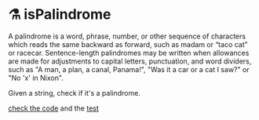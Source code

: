 # ⚗️ isPalindrome

A palindrome is a word, phrase, number, or other sequence of characters which reads the same backward as forward, such as madam or “taco cat” or racecar. Sentence-length palindromes may be written when allowances are made for adjustments to capital letters, punctuation, and word dividers, such as "A man, a plan, a canal, Panama!", "Was it a car or a cat I saw?" or "No 'x' in Nixon".

Given a string, check if it's a palindrome.

[check the code](isPalindrome.js) and the [test](isPalindrome.test.js)
